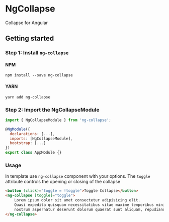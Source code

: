 # NgCollapse
Collapse for Angular

## Getting started
### Step 1: Install `ng-collapse`

#### NPM
```shell
npm install --save ng-collapse
```
#### YARN
```shell
yarn add ng-collapse
```
### Step 2: Import the NgCollapseModule
```js
import { NgCollapseModule } from 'ng-collapse';

@NgModule({
  declarations: [...],
  imports: [NgCollapseModule],
  bootstrap: [...]
})
export class AppModule {}
```

### Usage
In template use `ng-collapse` component with your options. The `toggle` attribute controls the opening or closing of the collapse

```html
<button (click)="toggle = !toggle">Toggle Collapse</button>
<ng-collapse [toggle]="toggle">
    Lorem ipsum dolor sit amet consectetur adipisicing elit. 
    Quasi expedita quisquam necessitatibus vitae maxime temporibus minima ex officia 
    nostrum aspernatur deserunt dolorum quaerat sunt aliquam, repudiandae non in fugit! Tempore.
</ng-collapse>
```
